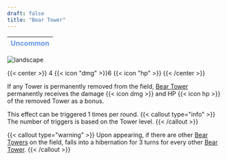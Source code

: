 ```yaml
---
draft: false
title: "Bear Tower"
---
```

| <span style="color:CornflowerBlue"> Uncommon </span> |
|--------|

![landscape](/images/towers/towerS_32.png)

{{< center >}}
4 {{< icon "dmg" >}}6 {{< icon "hp" >}}
{{< /center >}}

If any Tower is permanently removed from the field, [Bear Tower](/towers/bear-tower) permanently receives the damage {{< icon dmg >}} and HP {{< icon hp >}} of the removed Tower as a bonus.

This effect can be triggered 1 times per round.
{{< callout type="info" >}}
The number of triggers is based on the Tower level.
{{< /callout >}}

{{< callout type="warning" >}}
Upon appearing, if there are other [Bear Towers](/towers/bear-towers) on the field,
falls into a hibernation for 3 turns for every other [Bear Tower](/towers/bear-tower).
{{< /callout >}}